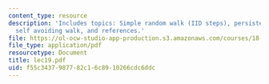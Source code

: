 ```yaml
---
content_type: resource
description: 'Includes topics: Simple random walk (IID steps), persistent random walk,
  self avoiding walk, and references.'
file: https://ol-ocw-studio-app-production.s3.amazonaws.com/courses/18-366-random-walks-and-diffusion-fall-2006/f55c3437987782c16c8910266cdc6ddc_lec19.pdf
file_type: application/pdf
resourcetype: Document
title: lec19.pdf
uid: f55c3437-9877-82c1-6c89-10266cdc6ddc
---
```

